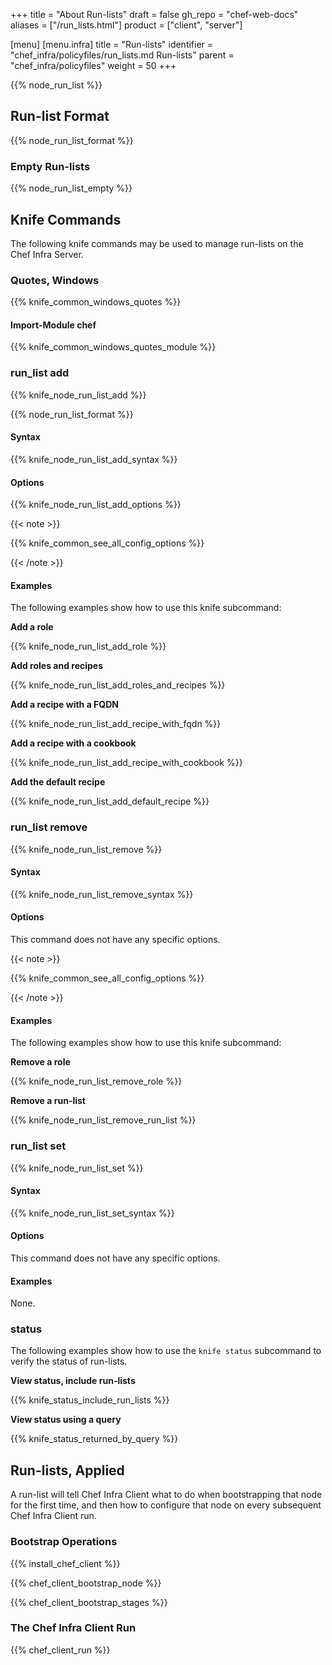 +++
title = "About Run-lists"
draft = false
gh_repo = "chef-web-docs"
aliases = ["/run_lists.html"]
product = ["client", "server"]

[menu]
  [menu.infra]
    title = "Run-lists"
    identifier = "chef_infra/policyfiles/run_lists.md Run-lists"
    parent = "chef_infra/policyfiles"
    weight = 50
+++

{{% node_run_list %}}

## Run-list Format

{{% node_run_list_format %}}

### Empty Run-lists

{{% node_run_list_empty %}}

## Knife Commands

The following knife commands may be used to manage run-lists on the Chef
Infra Server.

### Quotes, Windows

{{% knife_common_windows_quotes %}}

#### Import-Module chef

{{% knife_common_windows_quotes_module %}}

### run_list add

{{% knife_node_run_list_add %}}

{{% node_run_list_format %}}

#### Syntax

{{% knife_node_run_list_add_syntax %}}

#### Options

{{% knife_node_run_list_add_options %}}

{{< note >}}

{{% knife_common_see_all_config_options %}}

{{< /note >}}

#### Examples

The following examples show how to use this knife subcommand:

**Add a role**

{{% knife_node_run_list_add_role %}}

**Add roles and recipes**

{{% knife_node_run_list_add_roles_and_recipes %}}

**Add a recipe with a FQDN**

{{% knife_node_run_list_add_recipe_with_fqdn %}}

**Add a recipe with a cookbook**

{{% knife_node_run_list_add_recipe_with_cookbook %}}

**Add the default recipe**

{{% knife_node_run_list_add_default_recipe %}}

### run_list remove

{{% knife_node_run_list_remove %}}

#### Syntax

{{% knife_node_run_list_remove_syntax %}}

#### Options

This command does not have any specific options.

{{< note >}}

{{% knife_common_see_all_config_options %}}

{{< /note >}}

#### Examples

The following examples show how to use this knife subcommand:

**Remove a role**

{{% knife_node_run_list_remove_role %}}

**Remove a run-list**

{{% knife_node_run_list_remove_run_list %}}

### run_list set

{{% knife_node_run_list_set %}}

#### Syntax

{{% knife_node_run_list_set_syntax %}}

#### Options

This command does not have any specific options.

#### Examples

None.

### status

The following examples show how to use the `knife status` subcommand to
verify the status of run-lists.

**View status, include run-lists**

{{% knife_status_include_run_lists %}}

**View status using a query**

{{% knife_status_returned_by_query %}}

## Run-lists, Applied

A run-list will tell Chef Infra Client what to do when bootstrapping
that node for the first time, and then how to configure that node on
every subsequent Chef Infra Client run.

### Bootstrap Operations

{{% install_chef_client %}}

{{% chef_client_bootstrap_node %}}

{{% chef_client_bootstrap_stages %}}

### The Chef Infra Client Run

{{% chef_client_run %}}

